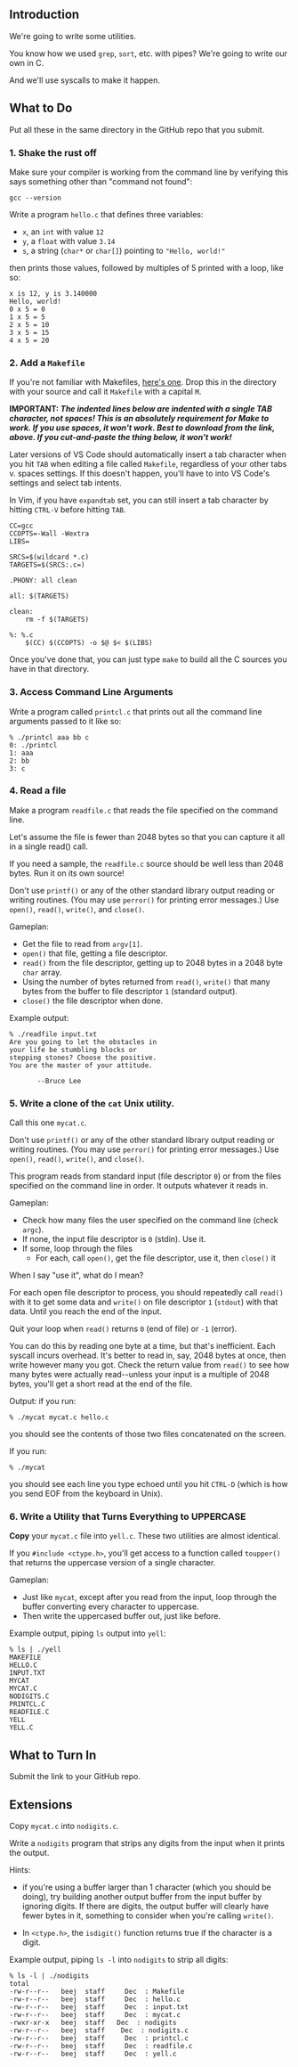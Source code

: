 <!-- Project 2: Programming Utilities in C -->

## Introduction

We're going to write some utilities.

You know how we used `grep`, `sort`, etc. with pipes? We're going to
write our own in C.

And we'll use syscalls to make it happen.

## What to Do

Put all these in the same directory in the GitHub repo that you submit.

### 1. Shake the rust off

Make sure your compiler is working from the command line by verifying
this says something other than "command not found":

```
gcc --version
```

Write a program `hello.c` that defines three variables:

* `x`, an `int` with value `12`
* `y`, a `float` with value `3.14`
* `s`, a string (`char*` or `char[]`) pointing to `"Hello, world!"`

then prints those values, followed by multiples of 5 printed with a
loop, like so:

```
x is 12, y is 3.140000
Hello, world!
0 x 5 = 0
1 x 5 = 5
2 x 5 = 10
3 x 5 = 15
4 x 5 = 20
```

### 2. Add a `Makefile`

If you're not familiar with Makefiles, [here's one](). Drop this in the
directory with your source and call it `Makefile` with a capital `M`.

**IMPORTANT: _The indented lines below are indented with a single TAB
character, not spaces! This is an absolutely requirement for Make to
work. If you use spaces, it won't work. Best to download from the link,
above. If you cut-and-paste the thing below, it won't work!_**

Later versions of VS Code should automatically insert a tab character
when you hit `TAB` when editing a file called `Makefile`, regardless of
your other tabs v. spaces settings. If this doesn't happen, you'll have
to into VS Code's settings and select tab intents.

In Vim, if you have `expandtab` set, you can still insert a tab
character by hitting `CTRL-V` before hitting `TAB`.

```
CC=gcc
CCOPTS=-Wall -Wextra
LIBS=

SRCS=$(wildcard *.c)
TARGETS=$(SRCS:.c=)

.PHONY: all clean

all: $(TARGETS)

clean:
    rm -f $(TARGETS)

%: %.c
    $(CC) $(CCOPTS) -o $@ $< $(LIBS)
```

Once you've done that, you can just type `make` to build all the C
sources you have in that directory.

### 3. Access Command Line Arguments

Write a program called `printcl.c` that prints out all the command line
arguments passed to it like so:

```
% ./printcl aaa bb c
0: ./printcl
1: aaa
2: bb
3: c
```

### 4. Read a file

Make a program `readfile.c` that reads the file specified on the command
line.

Let's assume the file is fewer than 2048 bytes so that you can capture
it all in a single read() call.

If you need a sample, the `readfile.c` source should be well less than
2048 bytes. Run it on its own source!

Don't use `printf()` or any of the other standard library output reading
or writing routines. (You may use `perror()` for printing error
messages.) Use `open()`, `read()`, `write()`, and `close()`.

Gameplan:

* Get the file to read from `argv[1]`.
* `open()` that file, getting a file descriptor.
* `read()` from the file descriptor, getting up to 2048 bytes in a 2048
  byte `char` array.
* Using the number of bytes returned from `read()`, `write()` that many
  bytes from the buffer to file descriptor `1` (standard output).
* `close()` the file descriptor when done.

Example output:

```
% ./readfile input.txt
Are you going to let the obstacles in
your life be stumbling blocks or
stepping stones? Choose the positive.
You are the master of your attitude.

       --Bruce Lee
```

### 5. Write a clone of the `cat` Unix utility.

Call this one `mycat.c`.

Don't use `printf()` or any of the other standard library output reading
or writing routines. (You may use `perror()` for printing error messages.)
Use `open()`, `read()`, `write()`, and `close()`.

This program reads from standard input (file descriptor `0`) or from the
files specified on the command line in order. It outputs whatever it
reads in.

Gameplan:

* Check how many files the user specified on the command line (check
  `argc`).
* If none, the input file descriptor is `0` (stdin). Use it.
* If some, loop through the files
  * For each, call `open()`, get the file descriptor, use it, then
    `close()` it

When I say "use it", what do I mean?

For each open file descriptor to process, you should repeatedly call
`read()` with it to get some data and `write()` on file descriptor `1`
(`stdout`) with that data. Until you reach the end of the input.

Quit your loop when `read()` returns `0` (end of file) or `-1` (error).

You can do this by reading one byte at a time, but that's inefficient.
Each syscall incurs overhead. It's better to read in, say, 2048 bytes at
once, then write however many you got. Check the return value from
`read()` to see how many bytes were actually read--unless your input is
a multiple of 2048 bytes, you'll get a short read at the end of the
file.

Output: if you run:

```
% ./mycat mycat.c hello.c
```

you should see the contents of those two files concatenated on the
screen.

If you run:

```
% ./mycat
```

you should see each line you type echoed until you hit `CTRL-D` (which
is how you send EOF from the keyboard in Unix).

### 6. Write a Utility that Turns Everything to UPPERCASE

**Copy** your `mycat.c` file into `yell.c`. These two utilities are
almost identical.

If you `#include <ctype.h>`, you'll get access to a function called
`toupper()` that returns the uppercase version of a single character.

Gameplan:

* Just like `mycat`, except after you read from the input, loop through
  the buffer converting every character to uppercase.
* Then write the uppercased buffer out, just like before.

Example output, piping `ls` output into `yell`:

```
% ls | ./yell
MAKEFILE
HELLO.C
INPUT.TXT
MYCAT
MYCAT.C
NODIGITS.C
PRINTCL.C
READFILE.C
YELL
YELL.C
```

## What to Turn In

Submit the link to your GitHub repo.

## Extensions

Copy `mycat.c` into `nodigits.c`.

Write a `nodigits` program that strips any digits from the input when it
prints the output.

Hints:

* if you're using a buffer larger than 1 character (which you should be
  doing), try building another output buffer from the input buffer by
  ignoring digits. If there are digits, the output buffer will clearly
  have fewer bytes in it, something to consider when you're calling
  `write()`.

* In `<ctype.h>`, the `isdigit()` function returns true if the character
  is a digit.

Example output, piping `ls -l` into `nodigits` to strip all digits:

```
% ls -l | ./nodigits
total
-rw-r--r--   beej  staff     Dec  : Makefile
-rw-r--r--   beej  staff     Dec  : hello.c
-rw-r--r--   beej  staff     Dec  : input.txt
-rw-r--r--   beej  staff     Dec  : mycat.c
-rwxr-xr-x   beej  staff   Dec  : nodigits
-rw-r--r--   beej  staff    Dec  : nodigits.c
-rw-r--r--   beej  staff     Dec  : printcl.c
-rw-r--r--   beej  staff     Dec  : readfile.c
-rw-r--r--   beej  staff     Dec  : yell.c
```

<!-- Rubric

10
hello.c works correctly

10
Makefile installed correctly, and typing "make" builds all programs in that directory.

10
printcl.c works correctly

10
readfile.c works correctly

10
mycat.c works correctly

10
yell.c works correctly

-->

